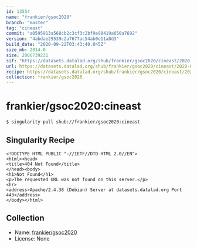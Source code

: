 ```yaml
---
id: 13554
name: "frankier/gsoc2020"
branch: "master"
tag: "cineast"
commit: "a0595913a568cb2c3cf3c2bf9e90419a650a7692"
version: "4abdae25539c2a7677ac54ab0e11a8d3"
build_date: "2020-09-22T03:43:40.045Z"
size_mb: 2814.0
size: 2066739231
sif: "https://datasets.datalad.org/shub/frankier/gsoc2020/cineast/2020-09-22-a0595913-4abdae25/4abdae25539c2a7677ac54ab0e11a8d3.sif"
url: https://datasets.datalad.org/shub/frankier/gsoc2020/cineast/2020-09-22-a0595913-4abdae25/
recipe: https://datasets.datalad.org/shub/frankier/gsoc2020/cineast/2020-09-22-a0595913-4abdae25/Singularity
collection: frankier/gsoc2020
---
```


# frankier/gsoc2020:cineast

```bash
$ singularity pull shub://frankier/gsoc2020:cineast
```

## Singularity Recipe

```singularity
<!DOCTYPE HTML PUBLIC "-//IETF//DTD HTML 2.0//EN">
<html><head>
<title>404 Not Found</title>
</head><body>
<h1>Not Found</h1>
<p>The requested URL was not found on this server.</p>
<hr>
<address>Apache/2.4.38 (Debian) Server at datasets.datalad.org Port 443</address>
</body></html>
```

## Collection

 - Name: [frankier/gsoc2020](https://github.com/frankier/gsoc2020)
 - License: None

